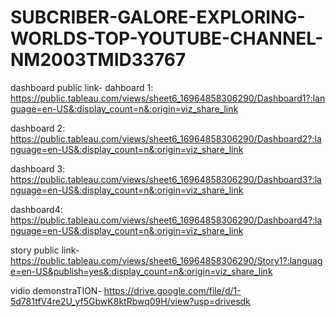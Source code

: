 # SUBCRIBER-GALORE-EXPLORING-WORLDS-TOP-YOUTUBE-CHANNEL-NM2003TMID33767
dashboard public link-
dahboard 1:
https://public.tableau.com/views/sheet6_16964858306290/Dashboard1?:language=en-US&:display_count=n&:origin=viz_share_link

dashboard 2:
https://public.tableau.com/views/sheet6_16964858306290/Dashboard2?:language=en-US&:display_count=n&:origin=viz_share_link

dashboard 3:
https://public.tableau.com/views/sheet6_16964858306290/Dashboard3?:language=en-US&:display_count=n&:origin=viz_share_link

dashboard4:
https://public.tableau.com/views/sheet6_16964858306290/Dashboard4?:language=en-US&:display_count=n&:origin=viz_share_link

story public link-
https://public.tableau.com/views/sheet6_16964858306290/Story1?:language=en-US&publish=yes&:display_count=n&:origin=viz_share_link

vidio demonstraTION-
https://drive.google.com/file/d/1-5d781tfV4re2U_yf5GbwK8ktRbwq09H/view?usp=drivesdk
